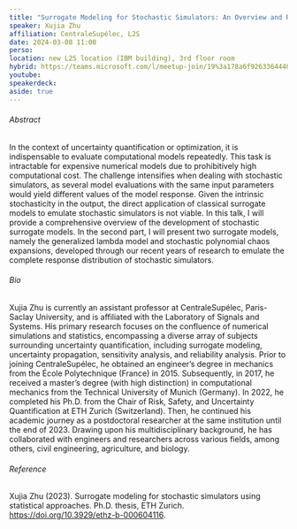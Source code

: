 ```yaml
---
title: "Surrogate Modeling for Stochastic Simulators: An Overview and Recent Developments"
speaker: Xujia Zhu
affiliation: CentraleSupélec, L2S
date: 2024-03-08 11:00
perso: 
location: new L2S location (IBM building), 3rd floor room
hybrid: https://teams.microsoft.com/l/meetup-join/19%3a178a6f926336444088eb120e42476f36%40thread.tacv2/1709043537906?context=%7b%22Tid%22%3a%2261f3e3b8-9b52-433a-a4eb-c67334ce54d5%22%2c%22Oid%22%3a%224d6c63a8-7eae-4099-804e-68bcb968bec0%22%7d
youtube: 
speakerdeck: 
aside: true
---
```


###### Abstract
In the context of uncertainty quantification or optimization, it is indispensable to evaluate computational models repeatedly.
This task is intractable for expensive numerical models due to prohibitively high computational cost.
The challenge intensifies when dealing with stochastic simulators, as several model evaluations with the same input parameters would yield different values of the model response.
Given the intrinsic stochasticity in the output, the direct application of classical surrogate models to emulate stochastic simulators is not viable.
In this talk, I will provide a comprehensive overview of the development of stochastic surrogate models.
In the second part, I will present two surrogate models, namely the generalized lambda model and stochastic polynomial chaos expansions,
developed through our recent years of research to emulate the complete response distribution of stochastic simulators.


###### Bio
Xujia Zhu is currently an assistant professor at CentraleSupélec, Paris-Saclay University, and is affiliated with the Laboratory of Signals and Systems.
His primary research focuses on the confluence of numerical simulations and statistics, encompassing a diverse array of subjects surrounding uncertainty quantification,
including surrogate modeling, uncertainty propagation, sensitivity analysis, and reliability analysis. 
Prior to joining CentraleSupélec, he obtained an engineer’s degree in mechanics from the École Polytechnique (France) in 2015.
Subsequently, in 2017, he received a master’s degree (with high distinction) in computational mechanics from the Technical University of Munich (Germany).
In 2022, he completed his Ph.D. from the Chair of Risk, Safety, and Uncertainty Quantification at ETH Zurich (Switzerland).
Then, he continued his academic journey as a postdoctoral researcher at the same institution until the end of 2023.
Drawing upon his multidisciplinary background, he has collaborated with engineers and researchers across various fields, among others, civil engineering, agriculture, and biology. 


###### Reference
Xujia Zhu (2023). Surrogate modeling for stochastic simulators using statistical approaches. Ph.D. thesis, ETH Zurich. https://doi.org/10.3929/ethz-b-000604116.
